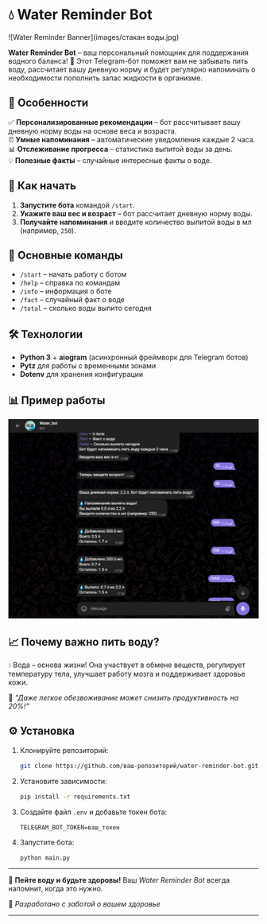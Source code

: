 # 💧 Water Reminder Bot  

![Water Reminder Banner](images/стакан воды.jpg)  

**Water Reminder Bot** – ваш персональный помощник для поддержания водного баланса! 🌊 Этот Telegram-бот поможет вам не забывать пить воду, рассчитает вашу дневную норму и будет регулярно напоминать о необходимости пополнить запас жидкости в организме.  

## 🌟 Особенности  

✅ **Персонализированные рекомендации** – бот рассчитывает вашу дневную норму воды на основе веса и возраста.  
⏰ **Умные напоминания** – автоматические уведомления каждые 2 часа.  
📊 **Отслеживание прогресса** – статистика выпитой воды за день.  
💡 **Полезные факты** – случайные интересные факты о воде.  

## 🚀 Как начать  

1. **Запустите бота** командой `/start`.  
2. **Укажите ваш вес и возраст** – бот рассчитает дневную норму воды.  
3. **Получайте напоминания** и вводите количество выпитой воды в мл (например, `250`).  

## 📌 Основные команды  

- `/start` – начать работу с ботом  
- `/help` – справка по командам  
- `/info` – информация о боте  
- `/fact` – случайный факт о воде  
- `/total` – сколько воды выпито сегодня  

## 🛠 Технологии  

- **Python 3** + **aiogram** (асинхронный фреймворк для Telegram ботов)  
- **Pytz** для работы с временными зонами  
- **Dotenv** для хранения конфигурации  

## 📊 Пример работы  

![Пример диалога](images/работа.jpg)  

## 📈 Почему важно пить воду?  

💧 Вода – основа жизни! Она участвует в обмене веществ, регулирует температуру тела, улучшает работу мозга и поддерживает здоровье кожи.  

🔹 *"Даже легкое обезвоживание может снизить продуктивность на 20%!"*  

## ⚙ Установка  

1. Клонируйте репозиторий:  
   ```bash
   git clone https://github.com/ваш-репозиторий/water-reminder-bot.git
   ```  
2. Установите зависимости:  
   ```bash
   pip install -r requirements.txt
   ```  
3. Создайте файл `.env` и добавьте токен бота:  
   ```env
   TELEGRAM_BOT_TOKEN=ваш_токен
   ```  
4. Запустите бота:  
   ```bash
   python main.py
   ```  

---  

💙 **Пейте воду и будьте здоровы!** Ваш *Water Reminder Bot* всегда напомнит, когда это нужно.  

🔗 *Разработано с заботой о вашем здоровье*  

---  

